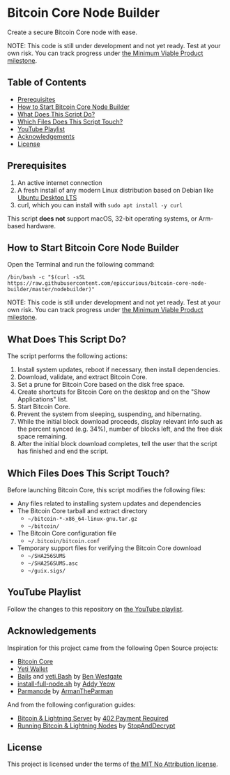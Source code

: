 # Bitcoin Core Node Builder

Create a secure Bitcoin Core node with ease.

NOTE: This code is still under development and not yet ready. Test at your own risk. You can track progress under [the Minimum Viable Product milestone](https://github.com/epiccurious/bitcoin-core-node-builder/milestone/1).

## Table of Contents

- [Prerequisites](#prerequisites)
- [How to Start Bitcoin Core Node Builder](#how-to-start-bitcoin-core-node-builder)
- [What Does This Script Do?](#what-does-this-script-do)
- [Which Files Does This Script Touch?](#which-files-does-this-script-touch)
- [YouTube Playlist](#youtube-playlist)
- [Acknowledgements](#acknowledgements)
- [License](#license)

## Prerequisites

1. An active internet connection
2. A fresh install of any modern Linux distribution based on Debian like [Ubuntu Desktop LTS](https://ubuntu.com/tutorials/install-ubuntu-desktop)
3. curl, which you can install with `sudo apt install -y curl`

This script **does not** support macOS, 32-bit operating systems, or Arm-based hardware.

## How to Start Bitcoin Core Node Builder

Open the Terminal and run the following command:
```
/bin/bash -c "$(curl -sSL https://raw.githubusercontent.com/epiccurious/bitcoin-core-node-builder/master/nodebuilder)"
```

NOTE: This code is still under development and not yet ready. Test at your own risk. You can track progress under [the Minimum Viable Product milestone](https://github.com/epiccurious/bitcoin-core-node-builder/milestone/1).

## What Does This Script Do?

The script performs the following actions:
1. Install system updates, reboot if necessary, then install dependencies.
2. Download, validate, and extract Bitcoin Core.
3. Set a prune for Bitcoin Core based on the disk free space.
4. Create shortcuts for Bitcoin Core on the desktop and on the "Show Applications" list.
5. Start Bitcoin Core.
6. Prevent the system from sleeping, suspending, and hibernating.
7. While the initial block download proceeds, display relevant info such as the percent synced (e.g. 34%), number of blocks left, and the free disk space remaining.
8. After the initial block download completes, tell the user that the script has finished and end the script.

## Which Files Does This Script Touch?

Before launching Bitcoin Core, this script modifies the following files:
- Any files related to installing system updates and dependencies
- The Bitcoin Core tarball and extract directory
  - `~/bitcoin-*-x86_64-linux-gnu.tar.gz`
  - `~/bitcoin/`
- The Bitcoin Core configuration file
  - `~/.bitcoin/bitcoin.conf`
- Temporary support files for verifying the Bitcoin Core download
  - `~/SHA256SUMS`
  - `~/SHA256SUMS.asc`
  - `~/guix.sigs/`

## YouTube Playlist

Follow the changes to this repository on [the YouTube playlist](https://www.youtube.com/playlist?list=PL3dr_BSAPOFSaozbtQ1wZM2enpdJIY_5T).

## Acknowledgements

Inspiration for this project came from the following Open Source projects:
- [Bitcoin Core](https://github.com/bitcoin/bitcoin/graphs/contributors)
- [Yeti Wallet](https://github.com/JWWeatherman/yeticold/graphs/contributors)
- [Bails](https://github.com/BenWestgate/Bails) and [yeti.Bash](https://github.com/BenWestgate/yeti.Bash) by [Ben Westgate](https://github.com/BenWestgate)
- [install-full-node.sh](https://bitnodes.io/install-full-node.sh) by [Addy Yeow](https://github.com/ayeowch/)
- [Parmanode](https://github.com/armantheparman/parmanode) by [ArmanTheParman](https://github.com/armantheparman)

And from the following configuration guides:
- [Bitcoin & Lightning Server](https://www.youtube.com/watch?v=_Hrnls92TxQ) by [402 Payment Required](https://www.youtube.com/@402PaymentRequired)
- [Running Bitcoin & Lightning Nodes](https://stopanddecrypt.medium.com/running-bitcoin-lightning-nodes-over-the-tor-network-2021-edition-489180297d5) by [StopAndDecrypt](https://stopanddecrypt.medium.com/)

## License

This project is licensed under the terms of [the MIT No Attribution license](./LICENSE).
